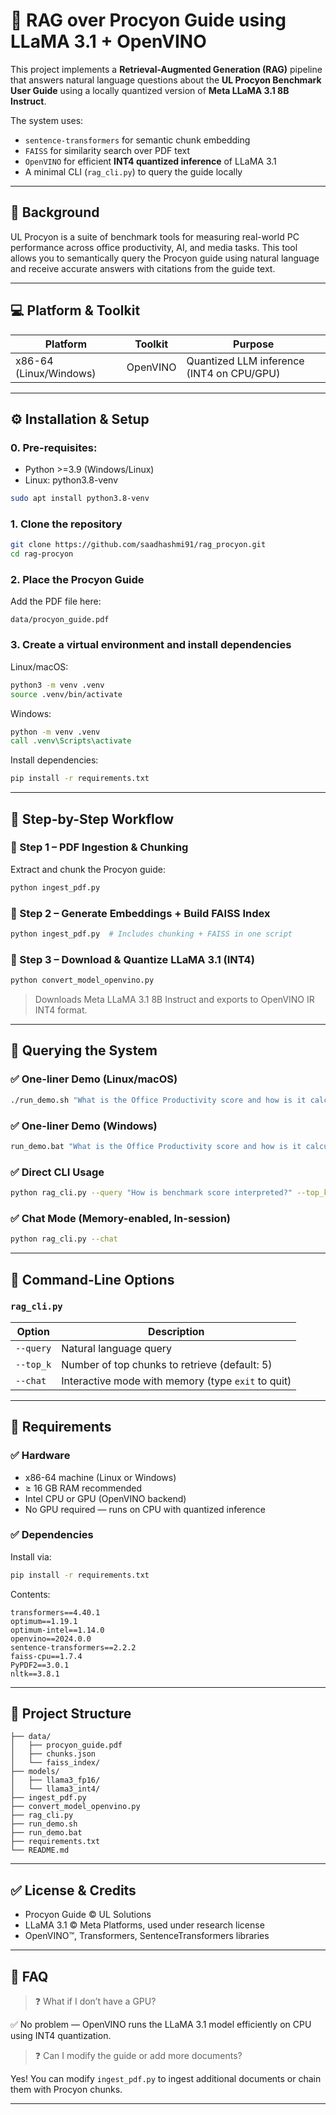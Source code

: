 # 🧠 RAG over Procyon Guide using LLaMA 3.1 + OpenVINO

This project implements a **Retrieval-Augmented Generation (RAG)** pipeline that answers natural language questions about the **UL Procyon Benchmark User Guide** using a locally quantized version of **Meta LLaMA 3.1 8B Instruct**.

The system uses:
- `sentence-transformers` for semantic chunk embedding
- `FAISS` for similarity search over PDF text
- `OpenVINO` for efficient **INT4 quantized inference** of LLaMA 3.1
- A minimal CLI (`rag_cli.py`) to query the guide locally

---

## 📘 Background

UL Procyon is a suite of benchmark tools for measuring real-world PC performance across office productivity, AI, and media tasks. This tool allows you to semantically query the Procyon guide using natural language and receive accurate answers with citations from the guide text.

---

## 💻 Platform & Toolkit

| Platform       | Toolkit     | Purpose                                |
|----------------|-------------|----------------------------------------|
| x86-64 (Linux/Windows) | OpenVINO    | Quantized LLM inference (INT4 on CPU/GPU) |

---

## ⚙️ Installation & Setup

### 0. Pre-requisites:
- Python >=3.9 (Windows/Linux)
- Linux: python3.8-venv

```bash
sudo apt install python3.8-venv
```

### 1. Clone the repository

```bash
git clone https://github.com/saadhashmi91/rag_procyon.git
cd rag-procyon
```

### 2. Place the Procyon Guide

Add the PDF file here:
```
data/procyon_guide.pdf
```

### 3. Create a virtual environment and install dependencies

Linux/macOS:
```bash
python3 -m venv .venv
source .venv/bin/activate
```

Windows:
```bat
python -m venv .venv
call .venv\Scripts\activate
```

Install dependencies:

```bash
pip install -r requirements.txt
```

---

## 🧠 Step-by-Step Workflow

### 🔹 Step 1 – PDF Ingestion & Chunking

Extract and chunk the Procyon guide:

```bash
python ingest_pdf.py
```

### 🔹 Step 2 – Generate Embeddings + Build FAISS Index

```bash
python ingest_pdf.py  # Includes chunking + FAISS in one script
```

### 🔹 Step 3 – Download & Quantize LLaMA 3.1 (INT4)

```bash
python convert_model_openvino.py
```

> Downloads Meta LLaMA 3.1 8B Instruct and exports to OpenVINO IR INT4 format.

---

## 🚀 Querying the System

### ✅ One-liner Demo (Linux/macOS)

```bash
./run_demo.sh "What is the Office Productivity score and how is it calculated?"
```

### ✅ One-liner Demo (Windows)

```bat
run_demo.bat "What is the Office Productivity score and how is it calculated?"
```

### ✅ Direct CLI Usage

```bash
python rag_cli.py --query "How is benchmark score interpreted?" --top_k 5
```

### ✅ Chat Mode (Memory-enabled, In-session)

```bash
python rag_cli.py --chat
```

---

## 🧾 Command-Line Options

### `rag_cli.py`

| Option         | Description                                    |
|----------------|------------------------------------------------|
| `--query`      | Natural language query                         |
| `--top_k`      | Number of top chunks to retrieve (default: 5)  |
| `--chat`       | Interactive mode with memory (type `exit` to quit) |

---

## 🧠 Requirements

### ✅ Hardware
- x86-64 machine (Linux or Windows)
- ≥ 16 GB RAM recommended
- Intel CPU or GPU (OpenVINO backend)
- No GPU required — runs on CPU with quantized inference

### ✅ Dependencies

Install via:
```bash
pip install -r requirements.txt
```

Contents:
```
transformers==4.40.1
optimum==1.19.1
optimum-intel==1.14.0
openvino==2024.0.0
sentence-transformers==2.2.2
faiss-cpu==1.7.4
PyPDF2==3.0.1
nltk==3.8.1
```

---

## 📂 Project Structure

```
├── data/
│   ├── procyon_guide.pdf
│   ├── chunks.json
│   └── faiss_index/
├── models/
│   ├── llama3_fp16/
│   └── llama3_int4/
├── ingest_pdf.py
├── convert_model_openvino.py
├── rag_cli.py
├── run_demo.sh
├── run_demo.bat
├── requirements.txt
└── README.md
```

---

## ✅ License & Credits

- Procyon Guide © UL Solutions  
- LLaMA 3.1 © Meta Platforms, used under research license  
- OpenVINO™, Transformers, SentenceTransformers libraries

---

## 🙋 FAQ

> ❓ What if I don’t have a GPU?

✅ No problem — OpenVINO runs the LLaMA 3.1 model efficiently on CPU using INT4 quantization.

> ❓ Can I modify the guide or add more documents?

Yes! You can modify `ingest_pdf.py` to ingest additional documents or chain them with Procyon chunks.

---
